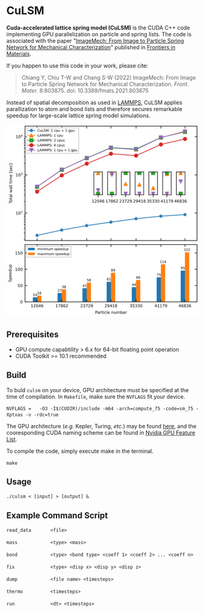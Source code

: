 # CuLSM

**Cuda-accelerated lattice spring model (CuLSM)** is the CUDA C++ code implementing GPU parallelization on particle and spring lists. The code is associated with the paper "[ImageMech: From Image to Particle Spring Network for Mechanical Characterization](https://www.frontiersin.org/articles/10.3389/fmats.2021.803875/full)" published in [Frontiers in Materials](https://www.frontiersin.org/journals/materials). 

If you happen to use this code in your work, please cite:

> Chiang Y, Chiu T-W and Chang S-W (2022) ImageMech: From Image to Particle Spring Network for Mechanical Characterization. *Front. Mater.* 8:803875. doi: 10.3389/fmats.2021.803875

Instead of spatial decomposition as used in [LAMMPS](https://www.lammps.org/), CuLSM applies parallization to atom and bond lists and therefore secures remarkable speedup for large-scale lattice spring model simulations.

![speedup](./asset/time.png)

## Prerequisites

- GPU compute capabtility > 6.x for 64-bit floating point operation
- CUDA Toolkit >= 10.1 recommended

## Build

To buld `culsm` on your device, GPU architecture must be specified at the time of compilation. In `Makefile`, make sure the `NVFLAGS` fit your device. 

```shell
NVFLAGS = 	-O3 -I$(CUDIR)/include -m64 -arch=compute_75 -code=sm_75 -Xptxas -v -rdc=true
```

The GPU architecture (*e.g.* Kepler, Turing, *etc*.) may be found [here](https://en.wikipedia.org/wiki/CUDA#GPUs_supported), and the cooresponding CUDA naming scheme can be found in [Nvidia GPU Feature List](https://docs.nvidia.com/cuda/cuda-compiler-driver-nvcc/index.html#gpu-feature-list).

To compile the code, simply execute make in the terminal.

```shell
make
```

## Usage

```shell
./culsm < [input] > [output] &
```

## Example Command Script

```
read_data       <file>

mass            <type> <mass>

bond            <type> <bond type> <coeff 1> <coeff 2> ... <coeff n>

fix             <type> <disp x> <disp y> <disp z>

dump            <file name> <timesteps>

thermo          <timesteps>

run             <dt> <timesteps>
```
